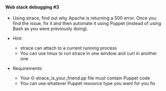 #### Web stack debugging #3

- Using strace, find out why Apache is returning a 500 error. Once you find the issue, fix it and then automate it using Puppet (instead of using Bash as you were previously doing).

* Hint:

   - strace can attach to a current running process
   - You can use tmux to run strace in one window and curl in another one

* Requirements:

   - Your 0-strace_is_your_friend.pp file must contain Puppet code
   - You can use whatever Puppet resource type you want for you fix

